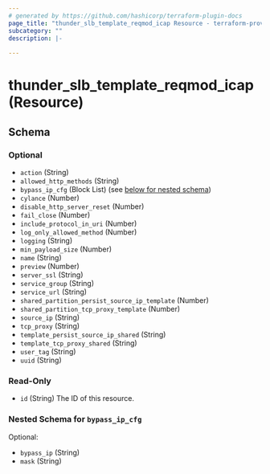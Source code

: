 ```yaml
---
# generated by https://github.com/hashicorp/terraform-plugin-docs
page_title: "thunder_slb_template_reqmod_icap Resource - terraform-provider-thunder"
subcategory: ""
description: |-
  
---
```


# thunder_slb_template_reqmod_icap (Resource)





<!-- schema generated by tfplugindocs -->
## Schema

### Optional

- `action` (String)
- `allowed_http_methods` (String)
- `bypass_ip_cfg` (Block List) (see [below for nested schema](#nestedblock--bypass_ip_cfg))
- `cylance` (Number)
- `disable_http_server_reset` (Number)
- `fail_close` (Number)
- `include_protocol_in_uri` (Number)
- `log_only_allowed_method` (Number)
- `logging` (String)
- `min_payload_size` (Number)
- `name` (String)
- `preview` (Number)
- `server_ssl` (String)
- `service_group` (String)
- `service_url` (String)
- `shared_partition_persist_source_ip_template` (Number)
- `shared_partition_tcp_proxy_template` (Number)
- `source_ip` (String)
- `tcp_proxy` (String)
- `template_persist_source_ip_shared` (String)
- `template_tcp_proxy_shared` (String)
- `user_tag` (String)
- `uuid` (String)

### Read-Only

- `id` (String) The ID of this resource.

<a id="nestedblock--bypass_ip_cfg"></a>
### Nested Schema for `bypass_ip_cfg`

Optional:

- `bypass_ip` (String)
- `mask` (String)


